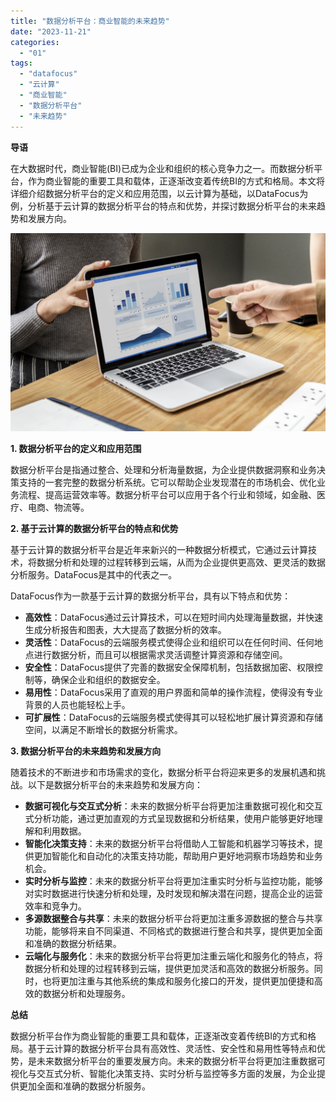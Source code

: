 ```yaml
---
title: "数据分析平台：商业智能的未来趋势"
date: "2023-11-21"
categories: 
  - "01"
tags: 
  - "datafocus"
  - "云计算"
  - "商业智能"
  - "数据分析平台"
  - "未来趋势"
---
```


**导语**

在大数据时代，商业智能(BI)已成为企业和组织的核心竞争力之一。而数据分析平台，作为商业智能的重要工具和载体，正逐渐改变着传统BI的方式和格局。本文将详细介绍数据分析平台的定义和应用范围，以云计算为基础，以DataFocus为例，分析基于云计算的数据分析平台的特点和优势，并探讨数据分析平台的未来趋势和发展方向。

![image.png](images/1654755080-image-png.png)

**1\. 数据分析平台的定义和应用范围**

数据分析平台是指通过整合、处理和分析海量数据，为企业提供数据洞察和业务决策支持的一套完整的数据分析系统。它可以帮助企业发现潜在的市场机会、优化业务流程、提高运营效率等。数据分析平台可以应用于各个行业和领域，如金融、医疗、电商、物流等。

**2\. 基于云计算的数据分析平台的特点和优势**

基于云计算的数据分析平台是近年来新兴的一种数据分析模式，它通过云计算技术，将数据分析和处理的过程转移到云端，从而为企业提供更高效、更灵活的数据分析服务。DataFocus是其中的代表之一。

DataFocus作为一款基于云计算的数据分析平台，具有以下特点和优势：

- **高效性**：DataFocus通过云计算技术，可以在短时间内处理海量数据，并快速生成分析报告和图表，大大提高了数据分析的效率。
- **灵活性**：DataFocus的云端服务模式使得企业和组织可以在任何时间、任何地点进行数据分析，而且可以根据需求灵活调整计算资源和存储空间。
- **安全性**：DataFocus提供了完善的数据安全保障机制，包括数据加密、权限控制等，确保企业和组织的数据安全。
- **易用性**：DataFocus采用了直观的用户界面和简单的操作流程，使得没有专业背景的人员也能轻松上手。
- **可扩展性**：DataFocus的云端服务模式使得其可以轻松地扩展计算资源和存储空间，以满足不断增长的数据分析需求。

**3\. 数据分析平台的未来趋势和发展方向**

随着技术的不断进步和市场需求的变化，数据分析平台将迎来更多的发展机遇和挑战。以下是数据分析平台的未来趋势和发展方向：

- **数据可视化与交互式分析**：未来的数据分析平台将更加注重数据可视化和交互式分析功能，通过更加直观的方式呈现数据和分析结果，使用户能够更好地理解和利用数据。
- **智能化决策支持**：未来的数据分析平台将借助人工智能和机器学习等技术，提供更加智能化和自动化的决策支持功能，帮助用户更好地洞察市场趋势和业务机会。
- **实时分析与监控**：未来的数据分析平台将更加注重实时分析与监控功能，能够对实时数据进行快速分析和处理，及时发现和解决潜在问题，提高企业的运营效率和竞争力。
- **多源数据整合与共享**：未来的数据分析平台将更加注重多源数据的整合与共享功能，能够将来自不同渠道、不同格式的数据进行整合和共享，提供更加全面和准确的数据分析结果。
- **云端化与服务化**：未来的数据分析平台将更加注重云端化和服务化的特点，将数据分析和处理的过程转移到云端，提供更加灵活和高效的数据分析服务。同时，也将更加注重与其他系统的集成和服务化接口的开发，提供更加便捷和高效的数据分析和处理服务。

**总结**

数据分析平台作为商业智能的重要工具和载体，正逐渐改变着传统BI的方式和格局。基于云计算的数据分析平台具有高效性、灵活性、安全性和易用性等特点和优势，是未来数据分析平台的重要发展方向。未来的数据分析平台将更加注重数据可视化与交互式分析、智能化决策支持、实时分析与监控等多方面的发展，为企业提供更加全面和准确的数据分析服务。
